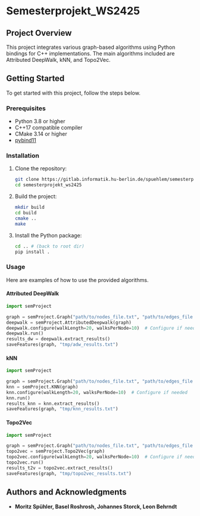 # Semesterprojekt_WS2425

## Project Overview

This project integrates various graph-based algorithms using Python bindings for C++ implementations. The main algorithms included are Attributed DeepWalk, kNN, and Topo2Vec.

## Getting Started

To get started with this project, follow the steps below.

### Prerequisites

- Python 3.8 or higher
- C++17 compatible compiler
- CMake 3.14 or higher
- [pybind11](https://github.com/pybind/pybind11)

### Installation

1. Clone the repository:

    ```sh
    git clone https://gitlab.informatik.hu-berlin.de/spuehlem/semesterprojekt_ws2425.git
    cd semesterprojekt_ws2425
    ```

2. Build the project:

    ```sh
    mkdir build
    cd build
    cmake ..
    make
    ```

3. Install the Python package:

    ```sh
    cd .. # (back to root dir)
    pip install .
    ```

### Usage

Here are examples of how to use the provided algorithms.

#### Attributed DeepWalk

```python
import semProject

graph = semProject.Graph("path/to/nodes_file.txt", "path/to/edges_file.txt")
deepwalk = semProject.AttributedDeepwalk(graph)
deepwalk.configure(walkLength=20, walksPerNode=10)  # Configure if needed
deepwalk.run()
results_dw = deepwalk.extract_results()
saveFeatures(graph, "tmp/adw_results.txt")
```

#### kNN

```python
import semProject

graph = semProject.Graph("path/to/nodes_file.txt", "path/to/edges_file.txt")
knn = semProject.KNN(graph)
knn.configure(walkLength=20, walksPerNode=10)  # Configure if needed
knn.run()
results_knn = knn.extract_results()
saveFeatures(graph, "tmp/knn_results.txt")
```

#### Topo2Vec

```python
import semProject

graph = semProject.Graph("path/to/nodes_file.txt", "path/to/edges_file.txt")
topo2vec = semProject.Topo2Vec(graph)
topo2vec.configure(walkLength=20, walksPerNode=10)  # Configure if needed
topo2vec.run()
results_t2v = topo2vec.extract_results()
saveFeatures(graph, "tmp/topo2vec_results.txt")
```

## Authors and Acknowledgments

- **Moritz Spühler, Basel Roshrosh, Johannes Storck, Leon Behrndt** 
